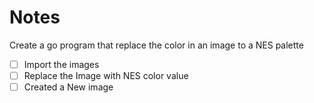 # Notes

Create a go program that replace the color in an image to a NES palette

- [ ] Import the images
- [ ] Replace the Image with NES color value
- [ ] Created a New image
